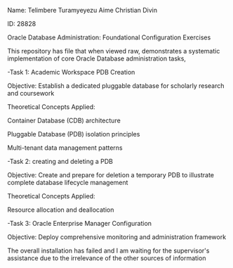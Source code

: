 Name: Telimbere Turamyeyezu Aime Christian Divin

ID: 28828



Oracle Database Administration: Foundational Configuration Exercises

This repository has file that when viewed raw, demonstrates a systematic implementation of core Oracle Database administration tasks, 



-Task 1: Academic Workspace PDB Creation

Objective: Establish a dedicated pluggable database for scholarly research and coursework

Theoretical Concepts Applied:

Container Database (CDB) architecture

Pluggable Database (PDB) isolation principles

Multi-tenant data management patterns



-Task 2: creating and deleting a PDB

Objective: Create and prepare for deletion a temporary PDB to illustrate complete database lifecycle management

Theoretical Concepts Applied:

Resource allocation and deallocation



-Task 3: Oracle Enterprise Manager Configuration

Objective: Deploy comprehensive monitoring and administration framework

The overall installation has failed and I am waiting for the supervisor's assistance due to the irrelevance of the other sources of  information

